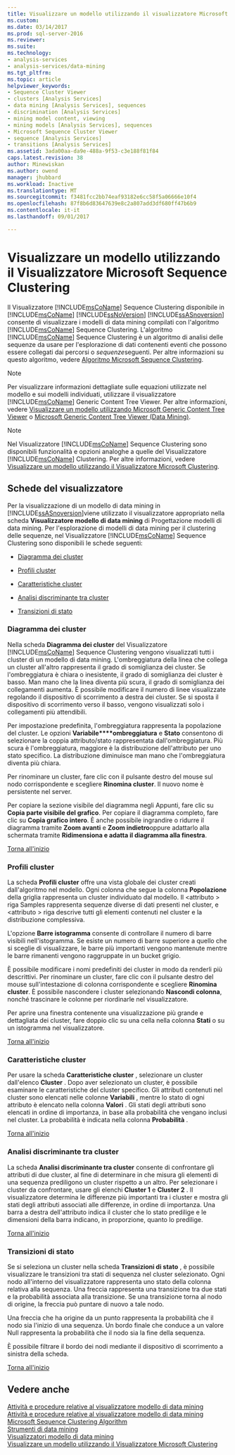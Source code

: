 ```yaml
---
title: Visualizzare un modello utilizzando il visualizzatore Microsoft Sequence Clustering | Documenti Microsoft
ms.custom: 
ms.date: 03/14/2017
ms.prod: sql-server-2016
ms.reviewer: 
ms.suite: 
ms.technology:
- analysis-services
- analysis-services/data-mining
ms.tgt_pltfrm: 
ms.topic: article
helpviewer_keywords:
- Sequence Cluster Viewer
- clusters [Analysis Services]
- data mining [Analysis Services], sequences
- discrimination [Analysis Services]
- mining model content, viewing
- mining models [Analysis Services], sequences
- Microsoft Sequence Cluster Viewer
- sequence [Analysis Services]
- transitions [Analysis Services]
ms.assetid: 3ada00aa-da9e-488a-9f53-c3e188f81f84
caps.latest.revision: 38
author: Minewiskan
ms.author: owend
manager: jhubbard
ms.workload: Inactive
ms.translationtype: MT
ms.sourcegitcommit: f3481fcc2bb74eaf93182e6cc58f5a06666e10f4
ms.openlocfilehash: 87f8b6d83647639e8c2a807add3df680ff47b6b9
ms.contentlocale: it-it
ms.lasthandoff: 09/01/2017

---
```

# <a name="browse-a-model-using-the-microsoft-sequence-cluster-viewer"></a>Visualizzare un modello utilizzando il Visualizzatore Microsoft Sequence Clustering
  Il Visualizzatore [!INCLUDE[msCoName](../../includes/msconame-md.md)] Sequence Clustering disponibile in [!INCLUDE[msCoName](../../includes/msconame-md.md)] [!INCLUDE[ssNoVersion](../../includes/ssnoversion-md.md)] [!INCLUDE[ssASnoversion](../../includes/ssasnoversion-md.md)] consente di visualizzare i modelli di data mining compilati con l'algoritmo [!INCLUDE[msCoName](../../includes/msconame-md.md)] Sequence Clustering. L'algoritmo [!INCLUDE[msCoName](../../includes/msconame-md.md)] Sequence Clustering è un algoritmo di analisi delle sequenze da usare per l'esplorazione di dati contenenti eventi che possono essere collegati dai percorsi o *sequenze*seguenti. Per altre informazioni su questo algoritmo, vedere [Algoritmo Microsoft Sequence Clustering](../../analysis-services/data-mining/microsoft-sequence-clustering-algorithm.md).  
  
> [!NOTE]  
>  Per visualizzare informazioni dettagliate sulle equazioni utilizzate nel modello e sui modelli individuati, utilizzare il visualizzatore [!INCLUDE[msCoName](../../includes/msconame-md.md)] Generic Content Tree Viewer. Per altre informazioni, vedere [Visualizzare un modello utilizzando Microsoft Generic Content Tree Viewer](../../analysis-services/data-mining/browse-a-model-using-the-microsoft-generic-content-tree-viewer.md) o [Microsoft Generic Content Tree Viewer &#40;Data Mining&#41;](http://msdn.microsoft.com/library/751b4393-f6fd-48c1-bcef-bdca589ce34c).  
  
> [!NOTE]  
>  Nel Visualizzatore [!INCLUDE[msCoName](../../includes/msconame-md.md)] Sequence Clustering sono disponibili funzionalità e opzioni analoghe a quelle del Visualizzatore [!INCLUDE[msCoName](../../includes/msconame-md.md)] Clustering. Per altre informazioni, vedere [Visualizzare un modello utilizzando il Visualizzatore Microsoft Clustering](../../analysis-services/data-mining/browse-a-model-using-the-microsoft-cluster-viewer.md).  
  
##  <a name="BKMK_ViewerTabs"></a> Schede del visualizzatore  
 Per la visualizzazione di un modello di data mining in [!INCLUDE[ssASnoversion](../../includes/ssasnoversion-md.md)]viene utilizzato il visualizzatore appropriato nella scheda **Visualizzatore modello di data mining** di Progettazione modelli di data mining. Per l'esplorazione di modelli di data mining per il clustering delle sequenze, nel Visualizzatore [!INCLUDE[msCoName](../../includes/msconame-md.md)] Sequence Clustering sono disponibili le schede seguenti:  
  
-   [Diagramma dei cluster](#BKMK_Diagram)  
  
-   [Profili cluster](#BKMK_Profile)  
  
-   [Caratteristiche cluster](#BKMK_Characteristics)  
  
-   [Analisi discriminante tra cluster](#BKMK_Discrimination)  
  
-   [Transizioni di stato](#BKMK_Transitions)  
  
###  <a name="BKMK_Diagram"></a> Diagramma dei cluster  
 Nella scheda **Diagramma dei cluster** del Visualizzatore [!INCLUDE[msCoName](../../includes/msconame-md.md)] Sequence Clustering vengono visualizzati tutti i cluster di un modello di data mining. L'ombreggiatura della linea che collega un cluster all'altro rappresenta il grado di somiglianza dei cluster. Se l'ombreggiatura è chiara o inesistente, il grado di somiglianza dei cluster è basso. Man mano che la linea diventa più scura, il grado di somiglianza dei collegamenti aumenta. È possibile modificare il numero di linee visualizzate regolando il dispositivo di scorrimento a destra dei cluster. Se si sposta il dispositivo di scorrimento verso il basso, vengono visualizzati solo i collegamenti più attendibili.  
  
 Per impostazione predefinita, l'ombreggiatura rappresenta la popolazione del cluster. Le opzioni **Variabile****ombreggiatura** e **Stato** consentono di selezionare la coppia attributo/stato rappresentata dall'ombreggiatura. Più scura è l'ombreggiatura, maggiore è la distribuzione dell'attributo per uno stato specifico. La distribuzione diminuisce man mano che l'ombreggiatura diventa più chiara.  
  
 Per rinominare un cluster, fare clic con il pulsante destro del mouse sul nodo corrispondente e scegliere **Rinomina cluster**. Il nuovo nome è persistente nel server.  
  
 Per copiare la sezione visibile del diagramma negli Appunti, fare clic su **Copia parte visibile del grafico**. Per copiare il diagramma completo, fare clic su **Copia grafico intero**. È anche possibile ingrandire o ridurre il diagramma tramite **Zoom avanti** e **Zoom indietro**oppure adattarlo alla schermata tramite **Ridimensiona e adatta il diagramma alla finestra**.  
  
 [Torna all'inizio](#BKMK_ViewerTabs)  
  
###  <a name="BKMK_Profile"></a> Profili cluster  
 La scheda **Profili cluster** offre una vista globale dei cluster creati dall'algoritmo nel modello. Ogni colonna che segue la colonna **Popolazione** della griglia rappresenta un cluster individuato dal modello. Il \<attributo > riga Samples rappresenta sequenze diverse di dati presenti nel cluster, e \<attributo > riga descrive tutti gli elementi contenuti nel cluster e la distribuzione complessiva.  
  
 L'opzione **Barre istogramma** consente di controllare il numero di barre visibili nell'istogramma. Se esiste un numero di barre superiore a quello che si sceglie di visualizzare, le barre più importanti vengono mantenute mentre le barre rimanenti vengono raggruppate in un bucket grigio.  
  
 È possibile modificare i nomi predefiniti dei cluster in modo da renderli più descrittivi. Per rinominare un cluster, fare clic con il pulsante destro del mouse sull'intestazione di colonna corrispondente e scegliere **Rinomina cluster**. È possibile nascondere i cluster selezionando **Nascondi colonna**, nonché trascinare le colonne per riordinarle nel visualizzatore.  
  
 Per aprire una finestra contenente una visualizzazione più grande e dettagliata dei cluster, fare doppio clic su una cella nella colonna **Stati** o su un istogramma nel visualizzatore.  
  
 [Torna all'inizio](#BKMK_ViewerTabs)  
  
###  <a name="BKMK_Characteristics"></a> Caratteristiche cluster  
 Per usare la scheda **Caratteristiche cluster** , selezionare un cluster dall'elenco **Cluster** . Dopo aver selezionato un cluster, è possibile esaminare le caratteristiche del cluster specifico. Gli attributi contenuti nel cluster sono elencati nelle colonne **Variabili** , mentre lo stato di ogni attributo è elencato nella colonna **Valori** . Gli stati degli attributi sono elencati in ordine di importanza, in base alla probabilità che vengano inclusi nel cluster. La probabilità è indicata nella colonna **Probabilità** .  
  
 [Torna all'inizio](#BKMK_ViewerTabs)  
  
###  <a name="BKMK_Discrimination"></a> Analisi discriminante tra cluster  
 La scheda **Analisi discriminante tra cluster** consente di confrontare gli attributi di due cluster, al fine di determinare in che misura gli elementi di una sequenza prediligono un cluster rispetto a un altro. Per selezionare i cluster da confrontare, usare gli elenchi **Cluster 1** e **Cluster 2** . Il visualizzatore determina le differenze più importanti tra i cluster e mostra gli stati degli attributi associati alle differenze, in ordine di importanza. Una barra a destra dell'attributo indica il cluster che lo stato predilige e le dimensioni della barra indicano, in proporzione, quanto lo predilige.  
  
 [Torna all'inizio](#BKMK_ViewerTabs)  
  
###  <a name="BKMK_Transitions"></a> Transizioni di stato  
 Se si seleziona un cluster nella scheda **Transizioni di stato** , è possibile visualizzare le transizioni tra stati di sequenza nel cluster selezionato. Ogni nodo all'interno del visualizzatore rappresenta uno stato della colonna relativa alla sequenza. Una freccia rappresenta una transizione tra due stati e la probabilità associata alla transizione. Se una transizione torna al nodo di origine, la freccia può puntare di nuovo a tale nodo.  
  
 Una freccia che ha origine da un punto rappresenta la probabilità che il nodo sia l'inizio di una sequenza. Un bordo finale che conduce a un valore Null rappresenta la probabilità che il nodo sia la fine della sequenza.  
  
 È possibile filtrare il bordo dei nodi mediante il dispositivo di scorrimento a sinistra della scheda.  
  
 [Torna all'inizio](#BKMK_ViewerTabs)  
  
## <a name="see-also"></a>Vedere anche  
 [Attività e procedure relative al visualizzatore modello di data mining](../../analysis-services/data-mining/mining-model-viewer-tasks-and-how-tos.md)   
 [Attività e procedure relative al visualizzatore modello di data mining](../../analysis-services/data-mining/mining-model-viewer-tasks-and-how-tos.md)   
 [Microsoft Sequence Clustering Algorithm](../../analysis-services/data-mining/microsoft-sequence-clustering-algorithm.md)   
 [Strumenti di data mining](../../analysis-services/data-mining/data-mining-tools.md)   
 [Visualizzatori modello di data mining](../../analysis-services/data-mining/data-mining-model-viewers.md)   
 [Visualizzare un modello utilizzando il Visualizzatore Microsoft Clustering](../../analysis-services/data-mining/browse-a-model-using-the-microsoft-cluster-viewer.md)  
  
  

